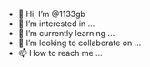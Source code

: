 - 👋 Hi, I’m @1133gb
- 👀 I’m interested in ...
- 🌱 I’m currently learning ...
- 💞️ I’m looking to collaborate on ...
- 📫 How to reach me ...

<!---
1133gb/1133gb is a ✨ special ✨ repository because its `README.md` (this file) appears on your GitHub profile.
You can click the Preview link to take a look at your changes.
--->
